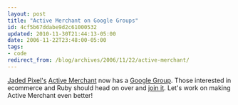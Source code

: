 ```yaml
---
layout: post
title: "Active Merchant on Google Groups"
id: 4cf5b67ddabe9d2c61000532
updated: 2010-11-30T21:44:13-05:00
date: 2006-11-22T23:48:00-05:00
tags:
- code
redirect_from: /blog/archives/2006/11/22/active-merchant/
---
```


[Jaded Pixel's](http://jadedpixel.com/) [Active Merchant](http://home.leetsoft.com/am) now has a [Google Group](http://groups.google.com/group/activemerchant). Those interested in ecommerce and Ruby should head on over and [join it](http://groups.google.com/group/activemerchant). Let's work on making Active Merchant even better!
